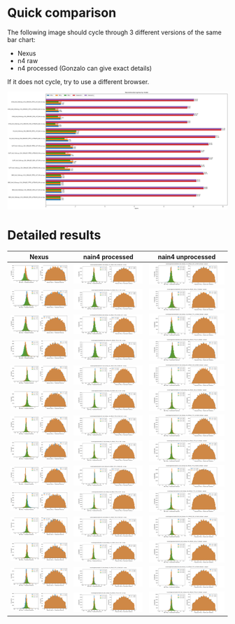 <!-- <img src="./images/nema7-_S.png" width="300"> -->

# Quick comparison

The following image should cycle through 3 different versions of the same bar chart:

+ Nexus
+ n4 raw
+ n4 processed (Gonzalo can give exact details)

If it does not cycle, try to use a different browser.

<img src="./images/compare-nexus-n4-animated.png">

# Detailed results

| Nexus                                                                   | nain4 processed                                                         | nain4 unprocessed                                                          |
|-------------------------------------------------------------------------|-------------------------------------------------------------------------|----------------------------------------------------------------------------|
| <img src="./images/BGO_6x6_fullwrap_4.5k_2MHzDC_ESR_LUTDAVIS_NX.png">   | <img src="./images/BGO_6x6_fullwrap_4.5k_2MHzDC_ESR_LUTDAVIS_N4.png">   | <img src="./images/n4-BGO_6x6_fullwrap_4.5k_2MHzDC_ESR_LUTDAVIS_N4.png">   |
| <img src="./images/BGO_6x6_fullwrap_4.5k_2MHzDC_ESR_LUT_NX.png">        | <img src="./images/BGO_6x6_fullwrap_4.5k_2MHzDC_ESR_LUT_N4.png">        | <img src="./images/n4-BGO_6x6_fullwrap_4.5k_2MHzDC_ESR_LUT_N4.png">        |
| <img src="./images/BGO_6x6_fullwrap_4.5k_2MHzDC_PTFE_LUTDAVIS_NX.png">  | <img src="./images/BGO_6x6_fullwrap_4.5k_2MHzDC_PTFE_LUTDAVIS_N4.png">  | <img src="./images/n4-BGO_6x6_fullwrap_4.5k_2MHzDC_PTFE_LUTDAVIS_N4.png">  |
| <img src="./images/BGO_6x6_fullwrap_4.5k_2MHzDC_PTFE_LUT_NX.png">       | <img src="./images/BGO_6x6_fullwrap_4.5k_2MHzDC_PTFE_LUT_N4.png">       | <img src="./images/n4-BGO_6x6_fullwrap_4.5k_2MHzDC_PTFE_LUT_N4.png">       |
| <img src="./images/CsITl_6x6_fullwrap_25k_2MHzDC_ESR_LUTDAVIS_NX.png">  | <img src="./images/CsITl_6x6_fullwrap_25k_2MHzDC_ESR_LUTDAVIS_N4.png">  | <img src="./images/n4-CsITl_6x6_fullwrap_25k_2MHzDC_ESR_LUTDAVIS_N4.png">  |
| <img src="./images/CsITl_6x6_fullwrap_25k_2MHzDC_ESR_LUT_NX.png">       | <img src="./images/CsITl_6x6_fullwrap_25k_2MHzDC_ESR_LUT_N4.png">       | <img src="./images/n4-CsITl_6x6_fullwrap_25k_2MHzDC_ESR_LUT_N4.png">       |
| <img src="./images/CsITl_6x6_fullwrap_25k_2MHzDC_PTFE_LUTDAVIS_NX.png"> | <img src="./images/CsITl_6x6_fullwrap_25k_2MHzDC_PTFE_LUTDAVIS_N4.png"> | <img src="./images/n4-CsITl_6x6_fullwrap_25k_2MHzDC_PTFE_LUTDAVIS_N4.png"> |
| <img src="./images/CsITl_6x6_fullwrap_25k_2MHzDC_PTFE_LUT_NX.png">      | <img src="./images/CsITl_6x6_fullwrap_25k_2MHzDC_PTFE_LUT_N4.png">      | <img src="./images/n4-CsITl_6x6_fullwrap_25k_2MHzDC_PTFE_LUT_N4.png">      |
| <img src="./images/CsI_6x6_fullwrap_50k_0MHzDC_PTFE_LUTDAVIS_NX.png">   | <img src="./images/CsI_6x6_fullwrap_50k_0MHzDC_PTFE_LUTDAVIS_N4.png">   | <img src="./images/n4-CsI_6x6_fullwrap_50k_0MHzDC_PTFE_LUTDAVIS_N4.png">   |
| <img src="./images/CsI_6x6_fullwrap_50k_0MHzDC_PTFE_LUT_NX.png">        | <img src="./images/CsI_6x6_fullwrap_50k_0MHzDC_PTFE_LUT_N4.png">        | <img src="./images/n4-CsI_6x6_fullwrap_50k_0MHzDC_PTFE_LUT_N4.png">        |
| <img src="./images/LYSO_6x6_fullwrap_4.5k_2MHzDC_ESR_LUTDAVIS_NX.png">  | <img src="./images/LYSO_6x6_fullwrap_4.5k_2MHzDC_ESR_LUTDAVIS_N4.png">  | <img src="./images/n4-LYSO_6x6_fullwrap_4.5k_2MHzDC_ESR_LUTDAVIS_N4.png">  |
| <img src="./images/LYSO_6x6_fullwrap_4.5k_2MHzDC_ESR_LUT_NX.png">       | <img src="./images/LYSO_6x6_fullwrap_4.5k_2MHzDC_ESR_LUT_N4.png">       | <img src="./images/n4-LYSO_6x6_fullwrap_4.5k_2MHzDC_ESR_LUT_N4.png">       |
| <img src="./images/LYSO_6x6_fullwrap_4.5k_2MHzDC_PTFE_LUTDAVIS_NX.png"> | <img src="./images/LYSO_6x6_fullwrap_4.5k_2MHzDC_PTFE_LUTDAVIS_N4.png"> | <img src="./images/n4-LYSO_6x6_fullwrap_4.5k_2MHzDC_PTFE_LUTDAVIS_N4.png"> |
| <img src="./images/LYSO_6x6_fullwrap_4.5k_2MHzDC_PTFE_LUT_NX.png">      | <img src="./images/LYSO_6x6_fullwrap_4.5k_2MHzDC_PTFE_LUT_N4.png">      | <img src="./images/n4-LYSO_6x6_fullwrap_4.5k_2MHzDC_PTFE_LUT_N4.png">      |
